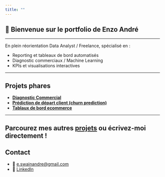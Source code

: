 ```yaml
---
title: ""
---
```


## 👋 Bienvenue sur le portfolio de Enzo André
---

En plein réorientation Data Analyst / Freelance, spécialisé en :
- Reporting et tableaux de bord automatisés  
- Diagnostic commerciaux / Machine Learning
- KPIs et visualisations interactives  

---

## Projets phares

- [**Diagnostic Commercial**](https://github.com/enzo-andre/Projet_client_simul-)
- [**Prédiction de départ client (churn prediction)**](https://github.com/enzo-andre/Churn_modelisation_telecom)
- [**Tablaux de bord ecommerce**](https://github.com/enzo-andre/Dashboard_automatise_ecommerce)

---
Parcourez mes autres [projets](projects.md) ou écrivez-moi directement !
---
## Contact

- 📧 e.swainandre@gmail.com 
- 🔗 [LinkedIn](https://www.linkedin.com/in/enzoandre/)
  
